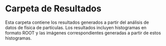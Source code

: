 # Carpeta de Resultados

Esta carpeta contiene los resultados generados a partir del análisis de datos de física de partículas. Los resultados incluyen histogramas en formato ROOT y las imágenes correspondientes generadas a partir de estos histogramas.

